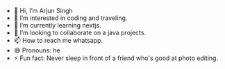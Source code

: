 - 👋 Hi, I’m Arjun Singh 
- 👀 I’m interested in coding and traveling.
- 🌱 I’m currently learning nextjs.
- 💞️ I’m looking to collaborate on a java projects.
- 📫 How to reach me whatsapp.
- 😄 Pronouns: he
- ⚡ Fun fact: Never sleep in front of a friend who's good at photo editing.

<!---
Theblank526/Theblank526 is a ✨ special ✨ repository because its `README.md` (this file) appears on your GitHub profile.
You can click the Preview link to take a look at your changes.
--->
